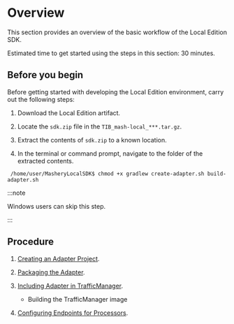 ﻿---
sidebar_position: 1
---

# Overview

<head>
  <meta name="guidename" content="API Management"/>
  <meta name="context" content="GUID-004333ec-ded6-4c23-a201-9b720609b020"/>
</head>

This section provides an overview of the basic workflow of the Local Edition SDK. 

Estimated time to get started using the steps in this section: 30 minutes. 

## Before you begin

Before getting started with developing the Local Edition environment, carry out the following steps: 

1. Download the Local Edition artifact. 

2. Locate the `sdk.zip` file in the `TIB_mash-local_***.tar.gz`. 

3. Extract the contents of `sdk.zip` to a known location. 

4. In the terminal or command prompt, navigate to the folder of the extracted contents. 

  ``` /home/user/MasheryLocalSDK$ chmod +x gradlew create-adapter.sh build-adapter.sh```

:::note

Windows users can skip this step.

:::

## Procedure

1. [Creating an Adapter Project](../SDK%20Guide/Creating_an_adapter_project.md).

2. [Packaging the Adapter](../SDK%20Guide/Custom_adapters_and_processors_3_packaging_the_adapter.md).

3. [Including Adapter in TrafficManager](../SDK%20Guide/Including_adapter_in_trafficmanager.md).

   - Building the TrafficManager image

4. [Configuring Endpoints for Processors](../SDK%20Guide/Configuring_endpoints_for_processors.md).
